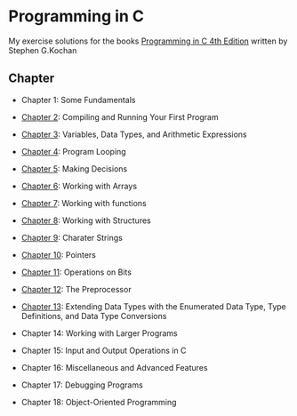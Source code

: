 # Programming in C 

My exercise solutions for the books [Programming in C 4th Edition](https://www.pearson.com/us/higher-education/program/Kochan-Programming-in-C-4th-Edition/PGM153468.html) written by Stephen G.Kochan

## Chapter

* Chapter 1: Some Fundamentals

* [Chapter 2](chapter_2/chapter_2.md): Compiling and Running Your First Program

* [Chapter 3](chapter_3/chapter_3.md): Variables, Data Types, and Arithmetic Expressions

* [Chapter 4](chapter_4/chapter_4.md): Program Looping

* [Chapter 5](chapter_5/chapter_5.md): Making Decisions

* [Chapter 6](chapter_6/chapter_6.md): Working with Arrays

* [Chapter 7](chapter_7/chapter_7.md): Working with functions

* [Chapter 8](chapter_8/chapter_8.md): Working with Structures

* [Chapter 9](chapter_9/chapter_9.md): Charater Strings

* [Chapter 10](chapter_10/chapter_10.md): Pointers

* [Chapter 11](chapter_11/chapter_11.md): Operations on Bits

* [Chapter 12](chapter_12/chapter_12.md): The Preprocessor

* [Chapter 13](chapter_13/chapter_13.md): Extending Data Types with the Enumerated Data Type, Type Definitions, and Data Type Conversions

* Chapter 14: Working with Larger Programs

* Chapter 15: Input and Output Operations in C

* Chapter 16: Miscellaneous and Advanced Features

* Chapter 17: Debugging Programs

* Chapter 18: Object-Oriented Programming
